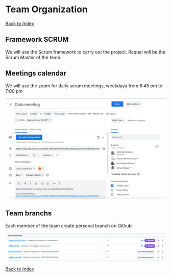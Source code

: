 # Team Organization

[Back to Index](README.md#index)

## Framework SCRUM

We will use the Scrum framework to carry out the project. Raquel will be the Scrum Master of the team.

## Meetings calendar

We will use the zoom for daily scrum meetings, weekdays from 6:45 pm to 7:00 pm

![alt text](Resources/images/team_organization/meeting.png)

## Team branchs

Each member of the team create personal branch on Github

![alt text](Resources/images/team_organization/branch.png)

[Back to Index](README.md#index)
